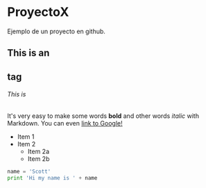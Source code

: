 # ProyectoX
Ejemplo de un proyecto en github.
## This is an <h2> tag
###### This is
  

It's very easy to make some words **bold** and other words *italic* with Markdown. You can even [link to Google!](http://google.com)

* Item 1
* Item 2
  * Item 2a
  * Item 2b

  
```python
name = 'Scott'
print 'Hi my name is ' + name
```
